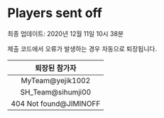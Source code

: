 # Players sent off
최종 업데이트: 2020년 12월 11일 10시 38분


제출 코드에서 오류가 발생하는 경우 자동으로 퇴장됩니다.


| 퇴장된 참가자 |
|:---:|
| MyTeam@yejik1002 |
| SH_Team@sihumji00 |
| 404 Not found@JIMINOFF |